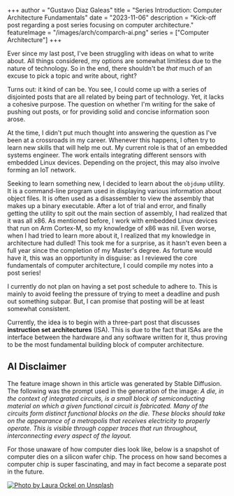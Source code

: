 +++
author = "Gustavo Diaz Galeas"
title = "Series Introduction: Computer Architecture Fundamentals"
date = "2023-11-06"
description = "Kick-off post regarding a post series focusing on computer architecture."
featureImage = "/images/arch/comparch-ai.png"
series = ["Computer Architecture"]
+++

Ever since my last post, I've been struggling with ideas on what to write about. All things considered, my options are somewhat limitless due to the nature of technology. So in the end, there shouldn't be _that_ much of an excuse to pick a topic and write about, right?

Turns out: it kind of can be. You see, I could come up with a series of disjointed posts that are all related by being part of technology. Yet, it lacks a cohesive purpose. The question on whether I'm writing for the sake of pushing out posts, or for providing solid and concise information soon arose.

At the time, I didn't put much thought into answering the question as I've been at a crossroads in my career. Whenever this happens, I often try to learn new skills that will help me out. My current role is that of an embedded systems engineer. The work entails integrating different sensors with embedded Linux devices. Depending on the project, this may also involve forming an IoT network.

Seeking to learn something new, I decided to learn about the `objdump` utility. It is a command-line program used in displaying various information about object files. It is often used as a disassembler to view the assembly that makes up a binary executable. After a lot of trial and error, and finally getting the utility to spit out the main section of assembly, I had realized that it was all x86. As mentioned before, I work with embedded Linux devices that run on Arm Cortex-M, so my knowledge of x86 was nil. Even worse, when I had tried to learn more about it, I realized that my knowledge in architecture had dulled! This took me for a surprise, as it hasn't even been a full year since the completion of my Master's degree. As fortune would have it, this was an opportunity in disguise: as I reviewed the core fundamentals of computer architecture, I could compile my notes into a post series!

I currently do not plan on having a set post schedule to adhere to. This is mainly to avoid feeling the pressure of trying to meet a deadline and push out something subpar. But, I can promise that posting will be at least somewhat consistent.

Currently, the idea is to begin with a three-part post that discusses **instruction set architectures** (ISA). This is due to the fact that ISAs are the interface between the hardware and any software written for it, thus proving to be the most fundamental building block of computer architecture.

## AI Disclaimer

The feature image shown in this article was generated by Stable Diffusion. The following was the prompt used in the generation of the image: _A die, in the context of integrated circuits, is a small block of semiconducting material on which a given functional circuit is fabricated. Many of the circuits form distinct functional blocks on the die. These blocks should take on the appearance of a metropolis that receives electricity to properly operate. This is visible through copper traces that run throughout, interconnecting every aspect of the layout._

For those unaware of how computer dies look like, below is a snapshot of computer dies on a silicon wafer chip. The process on how sand becomes a computer chip is super fascinating, and may in fact become a separate post in the future.

[![Photo by Laura Ockel on Unsplash](/images/arch/laura-ockel-silicon-wafer-unsplash.jpg)](https://unsplash.com/@viazavier)